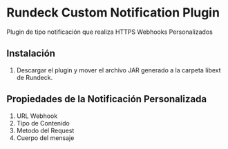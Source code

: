 # Rundeck Custom Notification Plugin

Plugin de tipo notificación que realiza HTTPS Webhooks Personalizados

## Instalación

1. Descargar el plugin y mover el archivo JAR generado a la carpeta libext de Rundeck.

## Propiedades de la Notificación Personalizada

1. URL Webhook
2. Tipo de Contenido 
3. Metodo del Request
4. Cuerpo del mensaje




